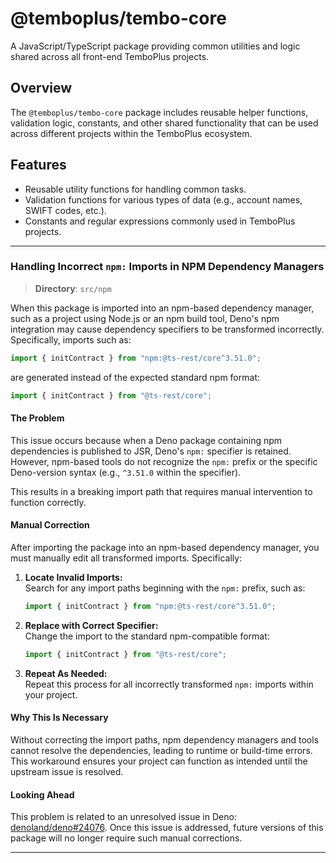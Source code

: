 # @temboplus/tembo-core

A JavaScript/TypeScript package providing common utilities and logic shared
across all front-end TemboPlus projects.

## Overview

The `@temboplus/tembo-core` package includes reusable helper functions,
validation logic, constants, and other shared functionality that can be used
across different projects within the TemboPlus ecosystem.

## Features

- Reusable utility functions for handling common tasks.
- Validation functions for various types of data (e.g., account names, SWIFT
  codes, etc.).
- Constants and regular expressions commonly used in TemboPlus projects.

---

### Handling Incorrect `npm:` Imports in NPM Dependency Managers

> **Directory**: `src/npm`

When this package is imported into an npm-based dependency manager, such as a
project using Node.js or an npm build tool, Deno's npm integration may cause
dependency specifiers to be transformed incorrectly. Specifically, imports such
as:

```typescript
import { initContract } from "npm:@ts-rest/core^3.51.0";
```

are generated instead of the expected standard npm format:

```typescript
import { initContract } from "@ts-rest/core";
```

#### The Problem

This issue occurs because when a Deno package containing npm dependencies is
published to JSR, Deno's `npm:` specifier is retained. However, npm-based tools
do not recognize the `npm:` prefix or the specific Deno-version syntax (e.g.,
`^3.51.0` within the specifier).

This results in a breaking import path that requires manual intervention to
function correctly.

#### Manual Correction

After importing the package into an npm-based dependency manager, you must
manually edit all transformed imports. Specifically:

1. **Locate Invalid Imports:**\
   Search for any import paths beginning with the `npm:` prefix, such as:
   ```typescript
   import { initContract } from "npm:@ts-rest/core^3.51.0";
   ```

2. **Replace with Correct Specifier:**\
   Change the import to the standard npm-compatible format:
   ```typescript
   import { initContract } from "@ts-rest/core";
   ```

3. **Repeat As Needed:**\
   Repeat this process for all incorrectly transformed `npm:` imports within
   your project.

#### Why This Is Necessary

Without correcting the import paths, npm dependency managers and tools cannot
resolve the dependencies, leading to runtime or build-time errors. This
workaround ensures your project can function as intended until the upstream
issue is resolved.

#### Looking Ahead

This problem is related to an unresolved issue in Deno:
[denoland/deno#24076](https://github.com/denoland/deno/issues/24076). Once this
issue is addressed, future versions of this package will no longer require such
manual corrections.

---
